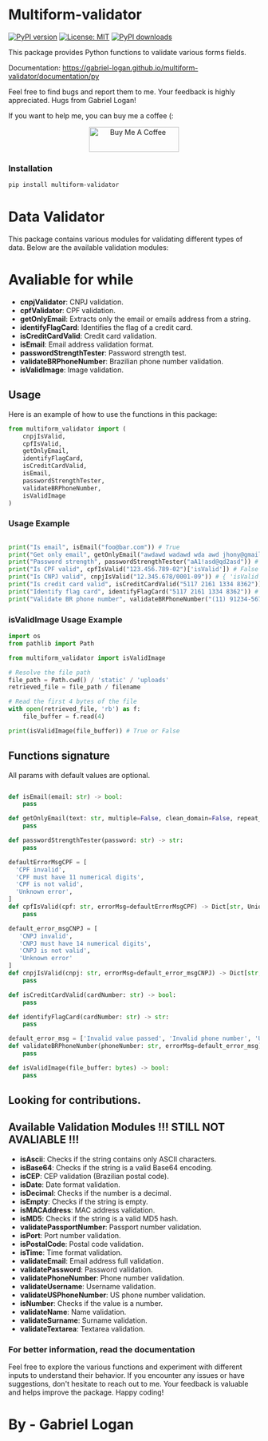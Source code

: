 # Multiform-validator

[![PyPI version](https://badge.fury.io/py/multiform-validator.svg)](https://badge.fury.io/py/multiform-validator)
[![License: MIT](https://img.shields.io/badge/License-MIT-yellow.svg)](https://opensource.org/licenses/MIT)
[![PyPI downloads](https://img.shields.io/pypi/dm/multiform-validator.svg?style=flat-square)](https://pypistats.org/packages/multiform-validator)

This package provides Python functions to validate various forms fields.

Documentation: https://gabriel-logan.github.io/multiform-validator/documentation/py

Feel free to find bugs and report them to me. Your feedback is highly appreciated. Hugs from Gabriel Logan!

If you want to help me, you can buy me a coffee (:

<p align="center">
	<a href="https://www.buymeacoffee.com/gabriellogan" target="_blank">
		<img src="https://cdn.buymeacoffee.com/buttons/v2/default-yellow.png" alt="Buy Me A Coffee" style="height: 50px !important;width: 180px !important;" >
	</a>
</p>

### Installation

```bash
pip install multiform-validator
```

# Data Validator

This package contains various modules for validating different types of data. Below are the available validation modules:

# Avaliable for while

- **cnpjValidator**: CNPJ validation.
- **cpfValidator**: CPF validation.
- **getOnlyEmail**: Extracts only the email or emails address from a string.
- **identifyFlagCard**: Identifies the flag of a credit card.
- **isCreditCardValid**: Credit card validation.
- **isEmail**: Email address validation format.
- **passwordStrengthTester**: Password strength test.
- **validateBRPhoneNumber**: Brazilian phone number validation.
- **isValidImage**: Image validation.

## Usage

Here is an example of how to use the functions in this package:

```python
from multiform_validator import (
    cnpjIsValid,
    cpfIsValid,
    getOnlyEmail,
    identifyFlagCard,
    isCreditCardValid,
    isEmail,
    passwordStrengthTester,
    validateBRPhoneNumber,
    isValidImage
)
```

### Usage Example

```python

print("Is email", isEmail("foo@bar.com")) # True
print("Get only email", getOnlyEmail("awdawd wadawd wda awd jhony@gmail.com awdawdawd")) # jhony@gmail.com
print("Password strength", passwordStrengthTester("aA1!asd@qd2asd")) # Strong
print("Is CPF valid", cpfIsValid("123.456.789-02")['isValid']) # False
print("Is CNPJ valid", cnpjIsValid("12.345.678/0001-09")) # { 'isValid': False, 'errorMsg': 'CNPJ is not valid' }
print("Is credit card valid", isCreditCardValid("5117 2161 1334 8362")) # True
print("Identify flag card", identifyFlagCard("5117 2161 1334 8362")) # Mastercard
print("Validate BR phone number", validateBRPhoneNumber("(11) 91234-5678")) # { 'isValid': True, 'errorMsg': None }

```

### isValidImage Usage Example

```python
import os
from pathlib import Path

from multiform_validator import isValidImage

# Resolve the file path
file_path = Path.cwd() / 'static' / 'uploads'
retrieved_file = file_path / filename

# Read the first 4 bytes of the file
with open(retrieved_file, 'rb') as f:
    file_buffer = f.read(4)

print(isValidImage(file_buffer)) # True or False
```

## Functions signature

All params with default values are optional.

```python

def isEmail(email: str) -> bool:
    pass

def getOnlyEmail(text: str, multiple=False, clean_domain=False, repeat_email=False) -> str:
    pass

def passwordStrengthTester(password: str) -> str:
    pass

defaultErrorMsgCPF = [
  'CPF invalid',
  'CPF must have 11 numerical digits',
  'CPF is not valid',
  'Unknown error',
]
def cpfIsValid(cpf: str, errorMsg=defaultErrorMsgCPF) -> Dict[str, Union[bool, str, None]]:
    pass

default_error_msgCNPJ = [
   'CNPJ invalid', 
   'CNPJ must have 14 numerical digits', 
   'CNPJ is not valid', 
   'Unknown error'
]
def cnpjIsValid(cnpj: str, errorMsg=default_error_msgCNPJ) -> Dict[str, Union[bool, str, None]]:
    pass

def isCreditCardValid(cardNumber: str) -> bool:
    pass

def identifyFlagCard(cardNumber: str) -> str:
    pass

default_error_msg = ['Invalid value passed', 'Invalid phone number', 'Unknown error']
def validateBRPhoneNumber(phoneNumber: str, errorMsg=default_error_msg) -> Dict[str, Union[bool, str, None]]:
    pass

def isValidImage(file_buffer: bytes) -> bool:
    pass

```

## Looking for contributions. 

## Available Validation Modules !!! STILL NOT AVALIABLE !!!

- **isAscii**: Checks if the string contains only ASCII characters.
- **isBase64**: Checks if the string is a valid Base64 encoding.
- **isCEP**: CEP validation (Brazilian postal code).
- **isDate**: Date format validation.
- **isDecimal**: Checks if the number is a decimal.
- **isEmpty**: Checks if the string is empty.
- **isMACAddress**: MAC address validation.
- **isMD5**: Checks if the string is a valid MD5 hash.
- **validatePassportNumber**: Passport number validation.
- **isPort**: Port number validation.
- **isPostalCode**: Postal code validation.
- **isTime**: Time format validation.
- **validateEmail**: Email address full validation.
- **validatePassword**: Password validation.
- **validatePhoneNumber**: Phone number validation.
- **validateUsername**: Username validation.
- **validateUSPhoneNumber**: US phone number validation.
- **isNumber**: Checks if the value is a number.
- **validateName**: Name validation.
- **validateSurname**: Surname validation.
- **validateTextarea**: Textarea validation.

### For better information, read the documentation

Feel free to explore the various functions and experiment with different inputs to understand their behavior. If you encounter any issues or have suggestions, don't hesitate to reach out to me. Your feedback is valuable and helps improve the package. Happy coding!

# By - Gabriel Logan
